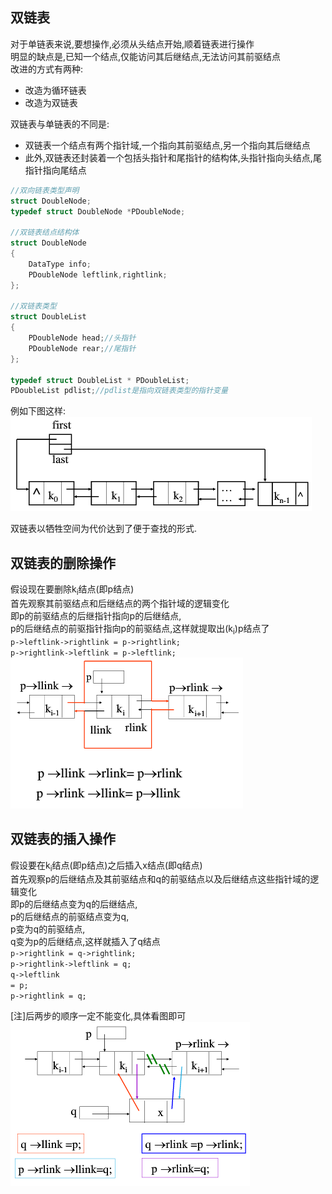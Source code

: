 双链表
----------
对于单链表来说,要想操作,必须从头结点开始,顺着链表进行操作<br>
明显的缺点是,已知一个结点,仅能访问其后继结点,无法访问其前驱结点<br>
改进的方式有两种:<br>
* 改造为循环链表
* 改造为双链表

双链表与单链表的不同是:<br>
* 双链表一个结点有两个指针域,一个指向其前驱结点,另一个指向其后继结点<br>
* 此外,双链表还封装着一个包括头指针和尾指针的结构体,头指针指向头结点,尾指针指向尾结点<br>

```c
//双向链表类型声明
struct DoubleNode;
typedef struct DoubleNode *PDoubleNode;

//双链表结点结构体
struct DoubleNode
{
    DataType info;
    PDoubleNode leftlink,rightlink;
};

//双链表类型
struct DoubleList
{
    PDoubleNode head;//头指针
    PDoubleNode rear;//尾指针
};

typedef struct DoubleList * PDoubleList;
PDoubleList pdlist;//pdlist是指向双链表类型的指针变量
```

例如下图这样:<br>
![F1](https://github.com/CyberYui/DataStructures/blob/master/C/LineList/MyOwnSingleLinkedList_C/DoubleLinkedListDemo.png)<br>

双链表以牺牲空间为代价达到了便于查找的形式.<br>

双链表的删除操作
----------
假设现在要删除k<sub>i</sub>结点(即p结点)<br>
首先观察其前驱结点和后继结点的两个指针域的逻辑变化<br>
即p的前驱结点的后继指针指向p的后继结点,<br>
p的后继结点的前驱指针指向p的前驱结点,这样就提取出(k<sub>i</sub>)p结点了<br>
<code>p->leftlink->rightlink = p->rightlink;</code><br>
<code>p->rightlink->leftlink = p->leftlink;</code><br>
![F2](https://github.com/CyberYui/DataStructures/blob/master/C/LineList/MyOwnSingleLinkedList_C/DoubleLinkedListDeleteDemo.png)<br>


双链表的插入操作
----------
假设要在k<sub>i</sub>结点(即p结点)之后插入x结点(即q结点)<br>
首先观察p的后继结点及其前驱结点和q的前驱结点以及后继结点这些指针域的逻辑变化<br>
即p的后继结点变为q的后继结点,<br>
p的后继结点的前驱结点变为q,<br>
p变为q的前驱结点,<br>
q变为p的后继结点,这样就插入了q结点<br>
<code>p->rightlink = q->rightlink;</code><br>
<code>p->rightlink->leftlink = q;</code><br>
<code>q->leftlink = p;</code><br>
<code>p->rightlink = q;</code><br>

[注]后两步的顺序一定不能变化,具体看图即可
![F3](https://github.com/CyberYui/DataStructures/blob/master/C/LineList/MyOwnSingleLinkedList_C/DoubleLinkedListInsertDemo.png)<br>
